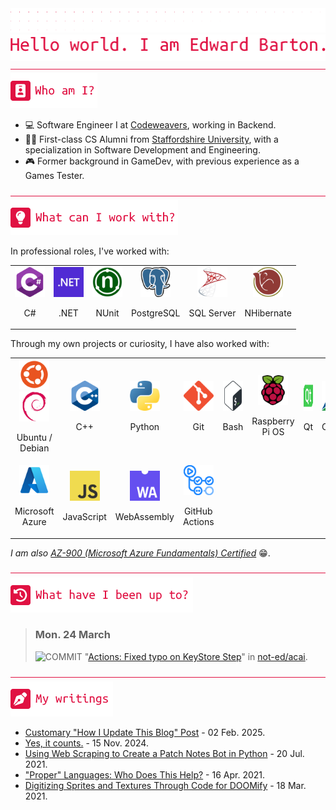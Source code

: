 <div align="left">
<img src="./greebles/dots.png">
<img src="./greebles/hero-greeting.png" alt="Hello, world. I am Edward Barton.">
</div>

<img align="center" width=1021 height=1 src="./greebles/line.png">

<div align="left">
<img src="./greebles/header-about.png" alt="Who am I?"></img>

- :computer: Software Engineer I at [Codeweavers](https://www.codeweavers.net/), working in Backend.
- :student: First-class CS Alumni from [Staffordshire University](https://www.staffs.ac.uk/), with a specialization in Software Development and Engineering.
- :video_game: Former background in GameDev, with previous experience as a Games Tester.
 
</div>

<img align="center" width=1021 height=1 src="./greebles/line.png">

<div align="left">
<img src="./greebles/header-technologies.png" alt="What can I work with?"></img>

In professional roles, I've worked with:

<table align="center">
<tr>
<td align="center">
<img width=48 height=48 src="./greebles/tech/csharp.png">

C#
</td>
<td align="center">
<img width=48 height=48 src="./greebles/tech/dotnet.png">

.NET
</td>
<td align="center">
<img width=48 height=48 src="./greebles/tech/nunit.png">

NUnit
</td>
<td align="center">
<img width=48 height=48 src="./greebles/tech/postgresql.png">

PostgreSQL
</td>
<td align="center">
<img width=48 height=48 src="./greebles/tech/sqlserver.png">

SQL Server
</td>
<td align="center">
<img width=48 height=48 src="./greebles/tech/nhibernate.png">

NHibernate
</td>
<tr>
</table>

Through my own projects or curiosity, I have also worked with:

<table align="center">
<tr>
<td align="center">
<img width=48 height=48 src="./greebles/tech/ubuntu.png">
<img width=48 height=48 src="./greebles/tech/debian.png">

Ubuntu / Debian
</td>
<td align="center">
<img width=48 height=48 src="./greebles/tech/cplusplus.png">

C++
</td>
<td align="center">
<img width=48 height=48 src="./greebles/tech/python.png">

Python
</td>
<td align="center">
<img width=48 height=48 src="./greebles/tech/git.png">

Git
</td>
<td align="center">
<img width=48 height=48 src="./greebles/tech/bash.png">

Bash
</td>
<td align="center">
<img width=48 height=48 src="./greebles/tech/raspberrypi.png">

Raspberry Pi OS
</td>
<td align="center">
<img width=48 height=48 src="./greebles/tech/qt.png">

Qt
</td>
<td align="center">
<img width=48 height=48 src="./greebles/tech/cmake.png">

CMake
</td>
</tr>
<tr>
<td align="center">
<img width=48 height=48 src="./greebles/tech/azure.png">

Microsoft Azure
</td>
<td align="center">
<img width=48 height=48 src="./greebles/tech/javascript.png">

JavaScript
</td>
<td align="center">
<img width=48 height=48 src="./greebles/tech/webassembly.png">

WebAssembly
</td>
<td align="center">
<img width=48 height=48 src="./greebles/tech/githubactions.png">

GitHub Actions
</td>
</tr>
</table>

*I am also [AZ-900 (Microsoft Azure Fundamentals) Certified](https://learn.microsoft.com/en-gb/users/not-ed/credentials/84505f8dcf8a6f35)* :grin:.

</div>

<img align="center" width=1021 height=1 src="./greebles/line.png">

<div align="left">
<img src="./greebles/header-history.png" alt="What have I been up to?"></img>

<!-- Content is removed and re-populated here automatically by Github actions, do not put anything here manually.-->
<!-- HISTORY_START -->

> ### Mon. 24 March
>
> ![COMMIT](https://img.shields.io/badge/COMMIT-1173E0?style=flat-square) "[Actions: Fixed typo on KeyStore Step](https://github.com/not-ed/acai/commit/7f8191df05fa4bd6f56fcf6a98d5c3565039411e)" in [not-ed/acai](https://github.com/not-ed/acai).

<!-- HISTORY_END -->

</div>

<img align="center" width=1021 height=1 src="./greebles/line.png" alt="My writings">

<div align="left">
<img src="./greebles/header-articles.png"></img>
<!-- Content is removed and re-populated here automatically by Github actions, do not put anything here manually.-->
<!-- FEED_START -->

- [Customary "How I Update This Blog" Post](https://blog.not-ed.com/posts/customary-how-i-update-this-blog-post/) - 02 Feb. 2025.
- [Yes, it counts.](https://blog.not-ed.com/posts/yes-it-counts/) - 15 Nov. 2024.
- [Using Web Scraping to Create a Patch Notes Bot in Python](https://blog.not-ed.com/posts/web-scraping-patch-notes/) - 20 Jul. 2021.
- ["Proper" Languages: Who Does This Help?](https://blog.not-ed.com/posts/proper-languages/) - 16 Apr. 2021.
- [Digitizing Sprites and Textures Through Code for DOOMify](https://blog.not-ed.com/posts/digitizing-sprites-doomify/) - 18 Mar. 2021.
<!-- FEED_END -->
</div>
